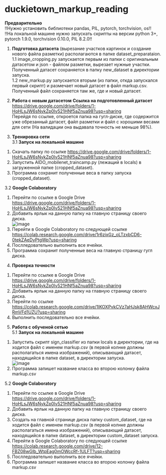 # duckietown_markup_reading
**Предварительно** <br />
!!Нужно установить библиотеки pandas, PIL, pytorch, torchvision, os!! <br />
!!На локальной машине нужно запускать скрипты на версии python 3+, pytorch 1.9.0, torchvision 0.10.0, PIL 8.2.0!!<br />

1. **Подготовка датасета** (вырезание участков картинок и создание нового файла разметки) располагаются в папке dataset_preparataion.  <br /> 
1.1 image_cropping.py запускается первым из папки с оригинальным датасетом и json - файлом разметки, вырезает нужные участки. <br /> 
  Полученный датасет сохраняется в папку new_dataset в директории запуска. <br /> 
1.2 new_markup.py запускается вторым (из папки, откда запускался первый скрипт) и размечает новый датасет в файл markup.csv. <br />
  Полученный файл сохраняется там же, где и новый датасет. <br />

2. **Работа с новым датасетом** 
**Ссылка на подготовленный датасет** https://drive.google.com/drive/folders/1-HoHLsJW6sNykZp0lv521HNf5aZnua98?usp=sharing <br />
Перейдя по ссылке, откроется папка на гугл-диске, где содержится уже обрезанный датасет, файл разметки и файл с хорошими весами для сети (На валидации она выдавала точность не меньше 98%). <br />

3. **Тренировка сети** <br />
3.1 **Запуск на локальной машине** <br />
1) Скачать папку по ссылке https://drive.google.com/drive/folders/1-HoHLsJW6sNykZp0lv521HNf5aZnua98?usp=sharing <br />
2) Запустить AIDO_mobilenet_traincamp.py (лежащий в locals) в загруженной папке (cropped_dataset). <br />
3) Программа сохранит полученные веса в папку запуска (cropped_dataset). <br />

3.2 **Google Colaboratory** <br />
1) Перейти по ссылке в Google Drive https://drive.google.com/drive/folders/1-HoHLsJW6sNykZp0lv521HNf5aZnua98?usp=sharing <br />
2) Добавить ярлык на данную папку на главную страницу своего диска. <br />
![image](https://user-images.githubusercontent.com/71724561/125188592-f4ecb200-e23c-11eb-9c52-9c99ff9176c9.png)
3) Перейти в Google Colaboratory по следующей ссылке https://colab.research.google.com/drive/1r6zixGz_oLTzxbCD6-0tekZAeDyPtgWp?usp=sharing <br />
4) Послледовательно выполнить все ячейки. <br />
5) Программа сохранит полученные веса на главную страницу гугл диска. <br />

4. **Проверка точности**  <br />
1) Перейти по ссылке в Google Drive https://drive.google.com/drive/folders/1-HoHLsJW6sNykZp0lv521HNf5aZnua98?usp=sharing <br />
2) Добавить ярлык на данную папку на главную страницу своего диска. <br />
3) Перейти по ссылке https://colab.research.google.com/drive/1lKOXPvkCVz7aHJsk8AHWcxJRmVFd1UZU?usp=sharing <br />
4) Выполнить последовательно все ячейки. <br />

5. **Работа с обученой сетью**  <br />
5.1 **Запуск на локальной машине** <br />
1) Запустить скрипт sign_classifier из папки locals в директории, где на ходится файл c именем markup.csv (в первой колнке должны располагаться имена изображений), описывающий датасет, находящийся в папке dataset, в директории запуска.  <br />
![image](https://user-images.githubusercontent.com/71724561/125187924-8575c300-e23a-11eb-9417-35526ad5ce26.png)
2) Программа запишет название класса во второю колонку файла markup.csv  <br />

5.2 **Google Colaboratory** <br />
1) Перейти по ссылке в Google Drive https://drive.google.com/drive/folders/1-HoHLsJW6sNykZp0lv521HNf5aZnua98?usp=sharing <br />
2) Добавить ярлык на данную папку на главную страницу своего диска. <br />
3) Создать на главной странице диска папку custom_dataset, где на ходится файл c именем markup.csv (в первой колнке должны располагаться имена изображений), описывающий датасет, находящийся в папке dataset, в директории custom_dataset запуска.  <br />
4) Перейти в Google Colaboratory по следующей ссылке https://colab.research.google.com/drive/12-FBZ08wGlb_WtpEag0mOWccRf-1ULFT?usp=sharing <br />
5) Послледовательно выполнить все ячейки. <br />
6) Программа запишет название класса во второю колонку файла markup.csv  <br />
